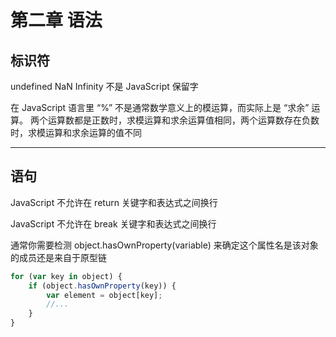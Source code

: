# 第二章 语法

## 标识符
undefined NaN Infinity 不是 JavaScript 保留字

在 JavaScript 语言里 “%” 不是通常数学意义上的模运算，而实际上是 “求余” 运算。
两个运算数都是正数时，求模运算和求余运算值相同，两个运算数存在负数时，求模运算和求余运算的值不同

---
## 语句

JavaScript 不允许在 return 关键字和表达式之间换行

JavaScript 不允许在  break 关键字和表达式之间换行

通常你需要检测 object.hasOwnProperty(variable) 来确定这个属性名是该对象的成员还是来自于原型链

```javascript
for (var key in object) {
    if (object.hasOwnProperty(key)) {
        var element = object[key];
        //...
    }
}
```

